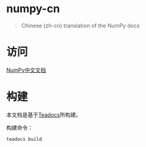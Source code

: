# numpy-cn
> Chinese (zh-cn) translation of the NumPy docs

# 访问
[NumPy中文文档](http://numpy.org.cn/)

# 构建

本文档是基于[Teadocs](https://github.com/lisniuse/teadocs)所构建。

构建命令：

```
teadocs build
```


